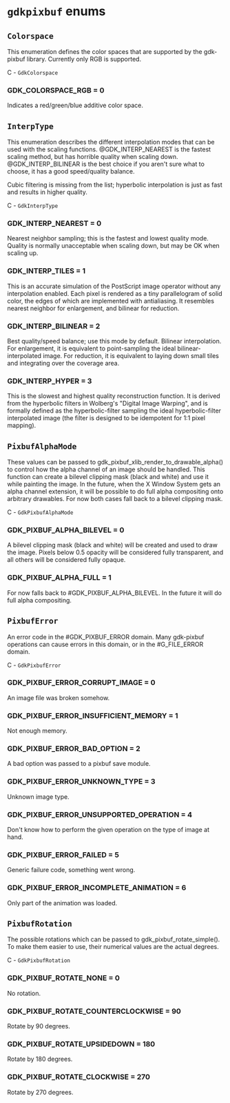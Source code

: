 # `gdkpixbuf` enums

## `Colorspace`

This enumeration defines the color spaces that are supported by
the gdk-pixbuf library.  Currently only RGB is supported.

C - `GdkColorspace`

### GDK_COLORSPACE_RGB = 0
Indicates a red/green/blue additive color space.


## `InterpType`

This enumeration describes the different interpolation modes that
 can be used with the scaling functions. @GDK_INTERP_NEAREST is
 the fastest scaling method, but has horrible quality when
 scaling down. @GDK_INTERP_BILINEAR is the best choice if you
 aren't sure what to choose, it has a good speed/quality balance.

 <note>
	Cubic filtering is missing from the list; hyperbolic
	interpolation is just as fast and results in higher quality.
 </note>

C - `GdkInterpType`

### GDK_INTERP_NEAREST = 0
Nearest neighbor sampling; this is the fastest
 and lowest quality mode. Quality is normally unacceptable when scaling
 down, but may be OK when scaling up.

### GDK_INTERP_TILES = 1
This is an accurate simulation of the PostScript
 image operator without any interpolation enabled.  Each pixel is
 rendered as a tiny parallelogram of solid color, the edges of which
 are implemented with antialiasing.  It resembles nearest neighbor for
 enlargement, and bilinear for reduction.

### GDK_INTERP_BILINEAR = 2
Best quality/speed balance; use this mode by
 default. Bilinear interpolation.  For enlargement, it is
 equivalent to point-sampling the ideal bilinear-interpolated image.
 For reduction, it is equivalent to laying down small tiles and
 integrating over the coverage area.

### GDK_INTERP_HYPER = 3
This is the slowest and highest quality
 reconstruction function. It is derived from the hyperbolic filters in
 Wolberg's "Digital Image Warping", and is formally defined as the
 hyperbolic-filter sampling the ideal hyperbolic-filter interpolated
 image (the filter is designed to be idempotent for 1:1 pixel mapping).


## `PixbufAlphaMode`

These values can be passed to
gdk_pixbuf_xlib_render_to_drawable_alpha() to control how the alpha
channel of an image should be handled.  This function can create a
bilevel clipping mask (black and white) and use it while painting
the image.  In the future, when the X Window System gets an alpha
channel extension, it will be possible to do full alpha
compositing onto arbitrary drawables.  For now both cases fall
back to a bilevel clipping mask.

C - `GdkPixbufAlphaMode`

### GDK_PIXBUF_ALPHA_BILEVEL = 0
A bilevel clipping mask (black and white)
 will be created and used to draw the image.  Pixels below 0.5 opacity
 will be considered fully transparent, and all others will be
 considered fully opaque.

### GDK_PIXBUF_ALPHA_FULL = 1
For now falls back to #GDK_PIXBUF_ALPHA_BILEVEL.
 In the future it will do full alpha compositing.


## `PixbufError`

An error code in the #GDK_PIXBUF_ERROR domain. Many gdk-pixbuf
operations can cause errors in this domain, or in the #G_FILE_ERROR
domain.

C - `GdkPixbufError`

### GDK_PIXBUF_ERROR_CORRUPT_IMAGE = 0
An image file was broken somehow.

### GDK_PIXBUF_ERROR_INSUFFICIENT_MEMORY = 1
Not enough memory.

### GDK_PIXBUF_ERROR_BAD_OPTION = 2
A bad option was passed to a pixbuf save module.

### GDK_PIXBUF_ERROR_UNKNOWN_TYPE = 3
Unknown image type.

### GDK_PIXBUF_ERROR_UNSUPPORTED_OPERATION = 4
Don't know how to perform the
 given operation on the type of image at hand.

### GDK_PIXBUF_ERROR_FAILED = 5
Generic failure code, something went wrong.

### GDK_PIXBUF_ERROR_INCOMPLETE_ANIMATION = 6
Only part of the animation was loaded.


## `PixbufRotation`

The possible rotations which can be passed to gdk_pixbuf_rotate_simple().
To make them easier to use, their numerical values are the actual degrees.

C - `GdkPixbufRotation`

### GDK_PIXBUF_ROTATE_NONE = 0
No rotation.

### GDK_PIXBUF_ROTATE_COUNTERCLOCKWISE = 90
Rotate by 90 degrees.

### GDK_PIXBUF_ROTATE_UPSIDEDOWN = 180
Rotate by 180 degrees.

### GDK_PIXBUF_ROTATE_CLOCKWISE = 270
Rotate by 270 degrees.


